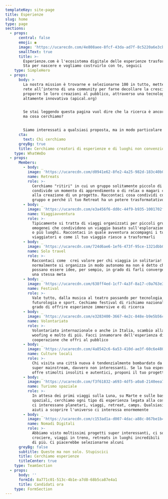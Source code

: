 ```yaml
---
templateKey: site-page
title: Esperienze
slug: home
type: page
sections:
  - props:
      central: false
      emoji: ◉
      image: 'https://ucarecdn.com/4e808aee-8fcf-43da-ad7f-8c5220a6e3cb/'
      smallText: true
      title: >-
        Esperienze.com è l'ecosistema digitale delle esperienze trasformative.
        Sta per nascere e vogliamo costruirlo con te, seguici
    type: SimpleHero
  - props:
      body: >
        La nostra mission è trovarne e selezionarne 100 in tutto, metterli in
        rete all’interno di una community per farne decollare la crescita e
        proporre le loro creazioni al pubblico, attraverso una tecnologia
        altamente innovativa (apical.org)


        Se stai leggendo questa pagina vuol dire che la ricerca è ancora aperta,
        ma cosa cerchiamo?


        Siamo interessati a qualsiasi proposta, ma in modo particolare a queste:
      cta:
        text: Chi cerchiamo
      greyBg: true
      title: Cerchiamo creatori di esperienze e di luoghi non convenzionali
    type: WhatWeDo
  - props:
      Members:
        - body: _
          image: 'https://ucarecdn.com/d0941e62-8fe2-4a25-982d-183c40b0a0d6/'
          name: Retreats
          role: >-
            Cerchiamo "ritiri" in cui un gruppo solitamente piccolo di persone
            condivide un momento di apprendimento o di relax o magari collabora
            alla creazione di un progetto. Raccontaci cosa condividi con il tuo
            gruppo e perché il tuo Retreat ha un potere trasformatativo
        - body: _
          image: 'https://ucarecdn.com/e3a456f6-dd0c-44f9-b935-1001702f4ab6/'
          name: Viaggiavventura
          role: >-
            Tipicamente si tratta di viaggi organizzati per piccoli gruppi
            omogenei che condividono un viaggio basato sull'esplorazione di uno
            o più luoghi. Raccontaci in quale avventura accompagni i tuoi
            viaggiatori e come il tuo viaggio riesce a trasformarli
        - body: _
          image: 'https://ucarecdn.com/724d6ae6-1ef6-473f-95ce-1321dbb042e0/'
          name: Solo travel
          role: >-
            Raccontaci come  crei valore per chi viaggia in solitaria! Chi li fa
            normalmente si organizza in modo autonomo ma non è detto che non ci
            possano essere idee, per sempio, in grado di farli convergere verso
            una stessa meta
        - body: _
          image: 'https://ucarecdn.com/638ff4ed-1cf7-4a3f-8a17-c0a763e3aaa0/'
          name: Festival
          role: >-
            Vale tutto, dalla musica al teatro passando per tecnologia,
            futurologia e sport. Cechiamo festival di richiamo nazionale in
            grado di offrire esperienze immersive e di ricerca
        - body: _
          image: 'https://ucarecdn.com/e3283400-3667-4e2c-848e-b9e5b56c4b98/'
          name: Volontariato
          role: >-
            Volontariato internazionale o anche in Italia, scambio alla pari,
            woofing e molto di più. Facci innamorare dell'esperienza di
            cooperazione che offri al pubblico
        - body: _
          image: 'https://ucarecdn.com/4a8542c6-6a53-410d-ae3f-60c6e480c594/'
          name: Culture locali
          role: >-
            Chi visita una città nuova è tendenzialmente bombardato da offerte
            super mainstream, davvero non interessanti. Se la tua esperienza
            offre stimolti insoliti e autentici, proponi il tuo progetto  
        - body: _
          image: 'https://ucarecdn.com/f3f61832-a693-4df5-a0a8-2140eea7d918/'
          name: Turismo spaziale
          role: >-
            In attesa dei primi viaggi sulla Luna, su Marte e sulle basi
            spaziali, cerchiamo ogni tipo di esperienza legata alla cosmologia,
            ci interessano planetari, viaggi, retreat, camps. Qualsiasi cosa che
            aiuti a scoprire l'universo ci interessa enormemente
        - body: _
          image: 'https://ucarecdn.com/c153ad1a-d007-4dac-a88c-867be1b4659c/'
          name: Nomadi Digitali
          role: >-
            Abbiamo visto moltissimi progetti super interessanti, ci sono
            crociere, viaggi in treno, retreats in luoghi incredibili  e molto
            di più. Ci piacerebbe selezionarne alcuni 
      greyBg: false
      subtitle: Queste ma non solo. Stupiscici
      title: Cerchiamo esperienze
      titleCenter: true
    type: TeamSection
  - props:
      body: ''
      formId: 8a771c01-513c-4b1e-a7d8-68b5ca87e4a1
      title: Candidati ora
    type: FormSection
---
```


